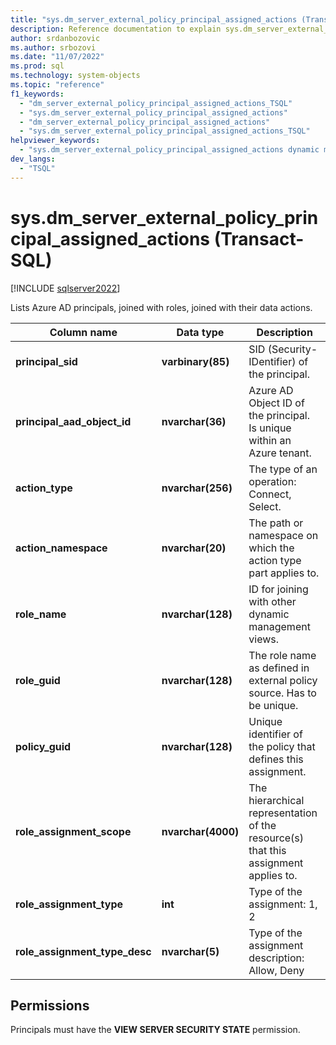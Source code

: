 ```yaml
---
title: "sys.dm_server_external_policy_principal_assigned_actions (Transact-SQL)"
description: Reference documentation to explain sys.dm_server_external_policy_principal_assigned_actions (Transact-SQL) dynamic management view.
author: srdanbozovic
ms.author: srbozovi
ms.date: "11/07/2022"
ms.prod: sql
ms.technology: system-objects
ms.topic: "reference"
f1_keywords:
  - "dm_server_external_policy_principal_assigned_actions_TSQL"
  - "sys.dm_server_external_policy_principal_assigned_actions"
  - "dm_server_external_policy_principal_assigned_actions"
  - "sys.dm_server_external_policy_principal_assigned_actions_TSQL"
helpviewer_keywords:
  - "sys.dm_server_external_policy_principal_assigned_actions dynamic management view"
dev_langs:
  - "TSQL"
---
```


# sys.dm_server_external_policy_principal_assigned_actions (Transact-SQL)

[!INCLUDE [sqlserver2022](../../includes/applies-to-version/sqlserver2022-asdb.md)]

Lists Azure AD principals, joined with roles, joined with their data actions. 
  
|Column name|Data type|Description|  
|-----------------|---------------|-----------------|  
|**principal_sid**|**varbinary(85)**|SID (Security-IDentifier) of the principal.|  
|**principal_aad_object_id**|**nvarchar(36)**|Azure AD Object ID of the principal. Is unique within an Azure tenant.|  
|**action_type**|**nvarchar(256)**|The type of an operation: Connect, Select.|  
|**action_namespace**|**nvarchar(20)**|The path or namespace on which the action type part applies to.|  
|**role_name**|**nvarchar(128)**|ID for joining with other dynamic management views.|  
|**role_guid**|**nvarchar(128)**|The role name as defined in external policy source. Has to be unique.|  
|**policy_guid**|**nvarchar(128)**|Unique identifier of the policy that defines this assignment.|  
|**role_assignment_scope**|**nvarchar(4000)**|The hierarchical representation of the resource(s) that this assignment applies to.|  
|**role_assignment_type**|**int**|Type of the assignment: 1, 2|  
|**role_assignment_type_desc**|**nvarchar(5)**|Type of the assignment description: Allow, Deny|  
  
## Permissions  

Principals must have the **VIEW SERVER SECURITY STATE** permission.  
    
